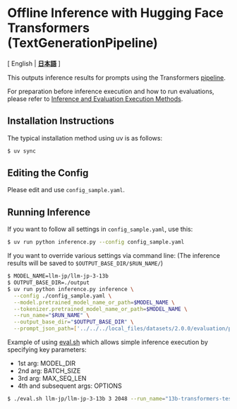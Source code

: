 # Offline Inference with Hugging Face Transformers (TextGenerationPipeline)
[ English | [**日本語**](./README.md) ]

This outputs inference results for prompts using the Transformers [pipeline](https://github.com/huggingface/transformers/blob/v4.42.3/src/transformers/pipelines/text_generation.py#L38).

For preparation before inference execution and how to run evaluations, please refer to [Inference and Evaluation Execution Methods](../../README.md#inference-and-evaluation-execution-methods).

## Installation Instructions

The typical installation method using uv is as follows:

```bash
$ uv sync
```

## Editing the Config

Please edit and use `config_sample.yaml`.

## Running Inference

If you want to follow all settings in `config_sample.yaml`, use this:

```bash
$ uv run python inference.py --config config_sample.yaml
```

If you want to override various settings via command line:
(The inference results will be saved to `$OUTPUT_BASE_DIR/$RUN_NAME/`)

```bash
$ MODEL_NAME=llm-jp/llm-jp-3-13b
$ OUTPUT_BASE_DIR=./output
$ uv run python inference.py inference \
  --config ./config_sample.yaml \
  --model.pretrained_model_name_or_path=$MODEL_NAME \
  --tokenizer.pretrained_model_name_or_path=$MODEL_NAME \
  --run_name="$RUN_NAME" \
  --output_base_dir="$OUTPUT_BASE_DIR" \
  --prompt_json_path=['../../../local_files/datasets/2.0.0/evaluation/path/to/prompts/*.eval-prompt.json']
```

Example of using [eval.sh](./eval.sh) which allows simple inference execution by specifying key parameters:

- 1st arg: MODEL_DIR
- 2nd arg: BATCH_SIZE
- 3rd arg: MAX_SEQ_LEN
- 4th and subsequent args: OPTIONS

```bash
$ ./eval.sh llm-jp/llm-jp-3-13b 3 2048 --run_name="13b-transformers-test1"
```
